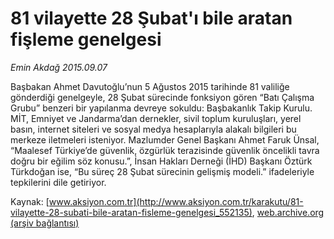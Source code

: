 # 81 vilayette 28 Şubat'ı bile aratan fişleme genelgesi

*Emin Akdağ 2015.09.07*

<div class="pNewsDetailMainContent ctx_content" itemprop="articleBody">
 <p>
  Başbakan Ahmet Davutoğlu’nun 5 Ağustos 2015 tarihinde 81 valiliğe gönderdiği genelgeyle, 28 Şubat sürecinde fonksiyon gören “Batı Çalışma Grubu” benzeri bir yapılanma devreye sokuldu: Başbakanlık Takip Kurulu. MİT, Emniyet ve Jandarma’dan dernekler, sivil toplum kuruluşları, yerel basın, internet siteleri ve sosyal medya hesaplarıyla alakalı bilgileri bu merkeze iletmeleri isteniyor. Mazlumder Genel Başkanı Ahmet Faruk Ünsal, “Maalesef Türkiye’de güvenlik, özgürlük terazisinde güvenlik öncelikli tavra doğru bir eğilim söz konusu.”, İnsan Hakları Derneği (İHD) Başkanı Öztürk Türkdoğan ise, “Bu süreç 28 Şubat sürecinin gelişmiş modeli.” ifadeleriyle tepkilerini dile getiriyor.
 </p>
</div>


Kaynak: [www.aksiyon.com.tr](http://www.aksiyon.com.tr/karakutu/81-vilayette-28-subati-bile-aratan-fisleme-genelgesi_552135), [web.archive.org (arşiv bağlantısı)](http://web.archive.org/web/20160102172721/http://www.aksiyon.com.tr/karakutu/81-vilayette-28-subati-bile-aratan-fisleme-genelgesi_552135)
